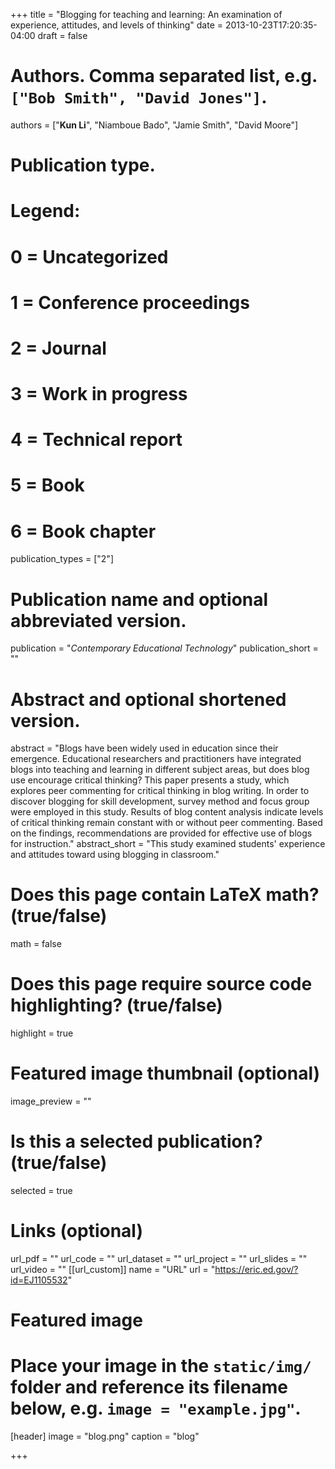 +++
title = "Blogging for teaching and learning: An examination of experience, attitudes, and levels of thinking"
date = 2013-10-23T17:20:35-04:00
draft = false

# Authors. Comma separated list, e.g. `["Bob Smith", "David Jones"]`.
authors = ["**Kun Li**", "Niamboue Bado", "Jamie Smith", "David Moore"]

# Publication type.
# Legend:
# 0 = Uncategorized
# 1 = Conference proceedings
# 2 = Journal
# 3 = Work in progress
# 4 = Technical report
# 5 = Book
# 6 = Book chapter
publication_types = ["2"]

# Publication name and optional abbreviated version.
publication = "*Contemporary Educational Technology*"
publication_short = ""

# Abstract and optional shortened version.
abstract = "Blogs have been widely used in education since their emergence. Educational researchers and practitioners have integrated blogs into teaching and learning in different subject areas, but does blog use encourage critical thinking? This paper presents a study, which explores peer commenting for critical thinking in blog writing. In order to discover blogging for skill development, survey method and focus group were employed in this study. Results of blog content analysis indicate levels of critical thinking remain constant with or without peer commenting. Based on the findings, recommendations are provided for effective use of blogs for instruction."
abstract_short = "This study examined students' experience and attitudes toward using blogging in classroom."

# Does this page contain LaTeX math? (true/false)
math = false

# Does this page require source code highlighting? (true/false)
highlight = true

# Featured image thumbnail (optional)
image_preview = ""

# Is this a selected publication? (true/false)
selected = true

# Links (optional)
url_pdf = ""
url_code = ""
url_dataset = ""
url_project = ""
url_slides = ""
url_video = ""
[[url_custom]]
    name = "URL"
    url = "https://eric.ed.gov/?id=EJ1105532"
# Featured image
# Place your image in the `static/img/` folder and reference its filename below, e.g. `image = "example.jpg"`.
[header]
image = "blog.png"
caption = "blog"

+++
